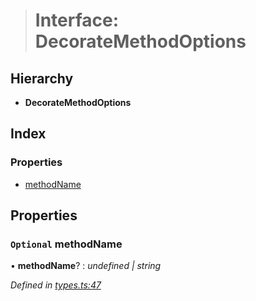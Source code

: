 > # Interface: DecorateMethodOptions

## Hierarchy

* **DecorateMethodOptions**

## Index

### Properties

* [methodName](_types_.decoratemethodoptions.md#optional-methodname)

## Properties

### `Optional` methodName

• **methodName**? : *undefined | string*

*Defined in [types.ts:47](https://github.com/polkadot-js/api/blob/891a342/packages/api/src/types.ts#L47)*